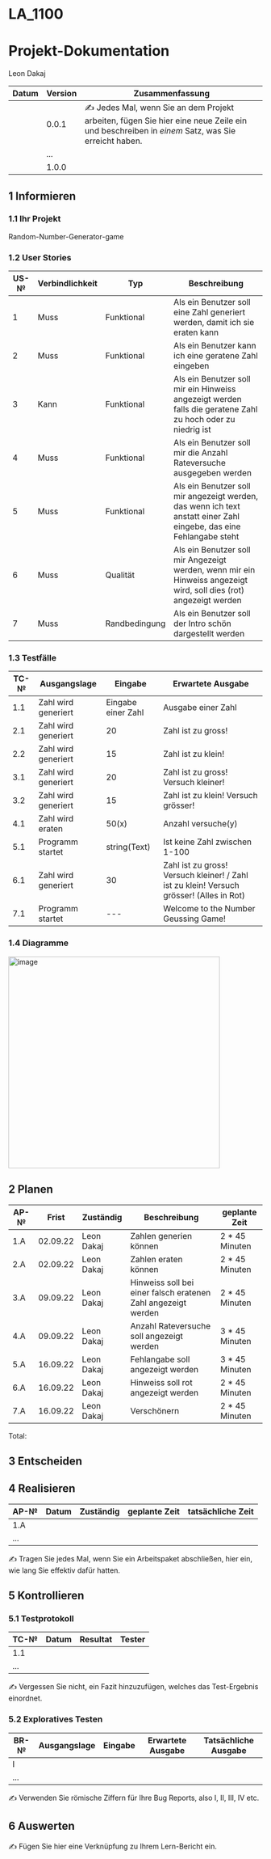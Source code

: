 # LA_1100
# Projekt-Dokumentation

Leon Dakaj

| Datum | Version | Zusammenfassung                                              |
| ----- | ------- | ------------------------------------------------------------ |
|       | 0.0.1   | ✍️ Jedes Mal, wenn Sie an dem Projekt arbeiten, fügen Sie hier eine neue Zeile ein und beschreiben in *einem* Satz, was Sie erreicht haben. |
|       | ...     |                                                              |
|       | 1.0.0   |                                                              |

## 1 Informieren


### 1.1 Ihr Projekt

Random-Number-Generator-game


### 1.2 User Stories

| US-№ | Verbindlichkeit | Typ  | Beschreibung                       |
| ---- | --------------- | ---- | ---------------------------------- |
| 1    |  Muss           | Funktional| Als ein Benutzer soll eine Zahl generiert werden, damit ich sie eraten kann|
| 2    |  Muss           | Funktional| Als ein Benutzer kann ich eine geratene Zahl eingeben |
| 3    |  Kann           | Funktional| Als ein Benutzer soll mir ein Hinweiss angezeigt werden falls die geratene Zahl zu hoch oder zu niedrig ist |
| 4    |  Muss           | Funktional| Als ein Benutzer soll mir die Anzahl Rateversuche ausgegeben werden |
| 5    |  Muss           | Funktional| Als ein Benutzer soll mir angezeigt werden, das wenn ich text anstatt einer Zahl eingebe, das eine Fehlangabe steht  |
| 6    |  Muss           | Qualität| Als ein Benutzer soll mir Angezeigt werden, wenn mir ein Hinweiss angezeigt wird, soll dies (rot) angezeigt werden |
| 7    |  Muss           | Randbedingung| Als ein Benutzer soll der Intro schön dargestellt werden  |


### 1.3 Testfälle

| TC-№ | Ausgangslage | Eingabe | Erwartete Ausgabe |
| ---- | ------------ | ------- | ----------------- |
| 1.1  |  Zahl wird generiert             |  Eingabe einer Zahl      | Ausgabe einer Zahl   |
| 2.1  |  Zahl wird generiert            |   20      |        Zahl ist zu gross!        |
| 2.2  |  Zahl wird generiert            |   15      |        Zahl ist zu klein!        |
| 3.1  |  Zahl wird generiert            |   20      |        Zahl ist zu gross! Versuch kleiner!|
| 3.2  |  Zahl wird generiert            |   15      |        Zahl ist zu klein! Versuch grösser!|
| 4.1  |  Zahl wird eraten               | 50(x)     |                   Anzahl versuche(y)    |
| 5.1  |  Programm startet            |   string(Text)      |    Ist keine Zahl zwischen 1-100    |
| 6.1  |  Zahl wird generiert             |   30   |   Zahl ist zu gross! Versuch kleiner! / Zahl ist zu klein! Versuch grösser! (Alles in Rot) |
| 7.1  |  Programm startet            |   ---      |   Welcome to the Number Geussing Game!|










### 1.4 Diagramme

<img width="419" alt="image" src="https://user-images.githubusercontent.com/89085609/186597761-2260bdce-cfe4-4eaa-b4a6-bcc628ef41c7.png">


## 2 Planen

| AP-№ | Frist | Zuständig | Beschreibung | geplante Zeit |
| ---- | ----- | --------- | ------------ | ------------- |
| 1.A  | 02.09.22|Leon Dakaj| Zahlen generien können  |2 * 45 Minuten|
| 2.A  | 02.09.22|Leon Dakaj| Zahlen eraten können  |2 * 45 Minuten|
| 3.A  | 09.09.22|Leon Dakaj| Hinweiss soll bei einer falsch eratenen Zahl angezeigt werden | 2 * 45 Minuten|
| 4.A  | 09.09.22|Leon Dakaj| Anzahl Rateversuche soll angezeigt werden |3 * 45 Minuten|
| 5.A  | 16.09.22|Leon Dakaj| Fehlangabe soll angezeigt werden  |3 * 45 Minuten|
| 6.A  | 16.09.22|Leon Dakaj| Hinweiss soll rot angezeigt werden  |2 * 45 Minuten|
| 7.A  | 16.09.22|Leon Dakaj| Verschönern  |2 * 45 Minuten|

Total: 


## 3 Entscheiden


## 4 Realisieren

| AP-№ | Datum | Zuständig | geplante Zeit | tatsächliche Zeit |
| ---- | ----- | --------- | ------------- | ----------------- |
| 1.A  |       |           |               |                   |
| ...  |       |           |               |                   |

✍️ Tragen Sie jedes Mal, wenn Sie ein Arbeitspaket abschließen, hier ein, wie lang Sie effektiv dafür hatten.

## 5 Kontrollieren

### 5.1 Testprotokoll

| TC-№ | Datum | Resultat | Tester |
| ---- | ----- | -------- | ------ |
| 1.1  |       |          |        |
| ...  |       |          |        |

✍️ Vergessen Sie nicht, ein Fazit hinzuzufügen, welches das Test-Ergebnis einordnet.

### 5.2 Exploratives Testen

| BR-№ | Ausgangslage | Eingabe | Erwartete Ausgabe | Tatsächliche Ausgabe |
| ---- | ------------ | ------- | ----------------- | -------------------- |
| I    |              |         |                   |                      |
| ...  |              |         |                   |                      |

✍️ Verwenden Sie römische Ziffern für Ihre Bug Reports, also I, II, III, IV etc.

## 6 Auswerten

✍️ Fügen Sie hier eine Verknüpfung zu Ihrem Lern-Bericht ein.
